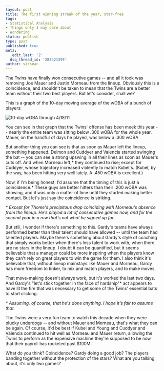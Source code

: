 ```yaml
---
layout: post
title: The first winning streak of the year, star-free
tags:
- Statistical Analysis
- Things only I may care about
- Wondering
status: publish
type: post
published: true
meta:
  _edit_last: '2'
  dsq_thread_id: '283421395'
author: sirsean
---
```

The Twins have finally won consecutive games -- and all it took was removing Joe Mauer and Justin Morneau from the lineup. Obviously this is a coincidence, and shouldn't be taken to mean that the Twins are a better team without their two best players. But let's consider, shall we?

This is a graph of the 10-day moving average of the wOBA of a bunch of players:

![10-day wOBA through 4/18/11](http://hittingthefoulpole.com/wp-content/uploads/2011/04/chart_11.png "10-day wOBA through 4/18/11")

You can see in that graph that the Twins' offense has been meek this year -- nearly the entire team was sitting below .300 wOBA for the whole year. Mauer, on the handful of days he played, was below a .300 wOBA.

But another thing you can see is that as soon as Mauer left the lineup, something happened. Delmon and Cuddyer and Valencia started swinging the bat -- you can see a strong upswing in all their lines as soon as Mauer's cuts off. And when Morneau left,* they continued to rise; except for Cuddyer, whose trajectory increased violently to match Kubel's. (Kubel, by the way, has been hitting very well lately. A .450 wOBA is excellent.)

Now, if I'm being honest, I'd assume that the timing of this is just a coincidence.* These guys are better hitters than their .200 wOBA was showing, and it was only a matter of time until they started making better contact. But let's just say the coincidence is striking.

_* Except for Thome's precipitous drop coinciding with Morneau's absence from the lineup. He's played a lot of consecutive games now, and for the second year in a row that's not what he signed up for._

But still, I wonder if there's something to this. Gardy's teams have always performed better than their talent should have allowed -- until the team had talented players. Maybe there's something about Gardy's style of coaching that simply works better when there's less talent to work with, when there are no stars in the lineup. I doubt it can be quantified, but it seems believable that a manager could be more inspiring when the players know they can't rely on great players to win the game for them. I also think it's believable that, without lineup mainstays like Mauer and Morneau, Gardy has more freedom to tinker, to mix and match players, and to make moves.

That move-making doesn't always work, but it's worked the last two days. And Gardy's "let's stick together in the face of hardship"* act appears to have lit the fire that was necessary to get some of the Twins' essential bats to start clicking.

_* Assuming, of course, that he's done anything. I hope it's fair to assume that._

The Twins were a very fun team to watch this decade when they were plucky underdogs -- and without Mauer and Morneau, that's what they can be again. Of course, it'd be best if Kubel and Young and Cuddyer and Valencia continued to hit well as Morneau and Mauer return, allowing the Twins to perform as the expensive machine they're supposed to be now that their payroll has rocketed past $100M.

What do you think? Coincidence? Gardy doing a good job? The players banding together without the protection of the stars? What are you talking about, it's only two games?
